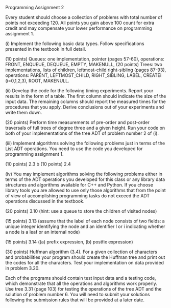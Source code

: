 Programming Assignment 2 

Every student should choose a collection of problems with total number of points not exceeding 120. All points you gain above 100 count for extra credit and may compensate your lower performance on programming assignment 1.

(i) Implement the following basic data types. Follow specifications presented in the textbook in full detail.

(10 points) Queues: one implementation, pointer (pages 57-60), operations: FRONT, ENQUEUE, DEQUEUE, EMPTY, MAKENULL,
(20 points) Trees: two implementations, lists of children, leftmost-child right-sibling (pages 87-93), operations: PARENT, LEFTMOST_CHILD, RIGHT_SIBLING, LABEL, CREATEi (i=0,1,2,3), ROOT, MAKENULL.

(ii) Develop the code for the following timing experiments. Report your results in the form of a table. The first column should indicate the size of the input data. The remaining columns should report the measured times for the procedures that you apply. Derive conclusions out of your experiments and write them down.

(20 points) Perform time measurements of pre-order and post-order traversals of full trees of degree three and a given height. Run your code on both of your implementations of the tree ADT of problem number 2 of (i).

(iii) Implement algorithms solving the following problems just in terms of the List ADT operations. You need to use the code you developed for programming assignment 1.

(10 points) 2.3 b
(10 points) 2.4

(iv) You may implement algorithms solving the following problems either in terms of the ADT operations you developed for this class or any library data structures and algorithms available for C++ and Python. If you choose library tools you are allowed to use only those algorithms that from the point of view of accomplishing programming tasks do not exceed the ADT operations discussed in the textbook.

(20 points) 3.10 (hint: use a queue to store the children of visited nodes)

(15 points) 3.13 (assume that the label of each node consists of two fields: a unique integer identifying the node and an identifier l or i indicating whether a node is a leaf or an internal node)

(15 points) 3.14 ((a) prefix expression, (b) postfix expression)

(30 points) Huffman algorithm (3.4). For a given collection of characters and probabilities your program should create the Huffman tree and print out the codes for all the characters. Test your implementation on data provided in problem 3.20.

Each of the programs should contain test input data and a testing code, which demonstrate that all the operations and algorithms work properly. Use tree 3.31 (page 103) for testing the operations of the tree ADT and the solution of problem number 6. You will need to submit your solutions following the submission rules that will be provided at a later date.
